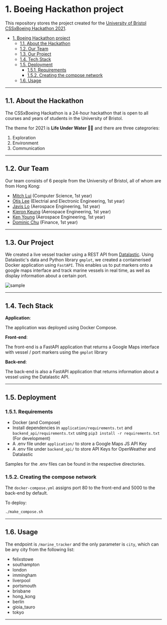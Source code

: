 # 1. Boeing Hackathon project

This repository stores the project created for the [University of Bristol CSSxBoeing Hackathon 2021][1].

- [1. Boeing Hackathon project](#1-boeing-hackathon-project)
  - [1.1. About the Hackathon](#11-about-the-hackathon)
  - [1.2. Our Team](#12-our-team)
  - [1.3. Our Project](#13-our-project)
  - [1.4. Tech Stack](#14-tech-stack)
  - [1.5. Deployment](#15-deployment)
    - [1.5.1. Requirements](#151-requirements)
    - [1.5.2. Creating the compose network](#152-creating-the-compose-network)
  - [1.6. Usage](#16-usage)

---

## 1.1. About the Hackathon

The CSSxBoeing Hackathon is a 24-hour hackathon that is open to all courses and years of students in the University of Bristol. 

The theme for 2021 is **Life Under Water 🌊🌱** and there are three categrories:

1. Exploration
2. Environment
3. Communication

---

## 1.2. Our Team

Our team consists of 6 people from the University of Bristol, all of whom are from Hong Kong:

- [Mitch Lui][2] (Computer Science, 1st year)
- [Otis Lee][3] (Electrial and Electronic Engineering, 1st year)
- [Javis Lo][4] (Aerospace Engineering, 1st year)
- [Kieron Keung][5] (Aerospace Engineering, 1st year)
- [Ken Young][6] (Aerospace Engineering, 1st year)
- [Dominic Chu][7] (Finance, 1st year)

---

## 1.3. Our Project

We created a live vessel tracker using a REST API from [Datalastic][8]. Using Datalastic's data and Python library `gmplot`, we created a containerised Docker application using `FastAPI`. This enables us to put markers onto a google maps interface and track marine vessels in real time, as well as display information about a certain port.

![sample](sample.png)

---

## 1.4. Tech Stack

**Application**:

The application was deployed using Docker Compose.

**Front-end**:

The front-end is a FastAPI application that returns a Google Maps interface with vessel / port markers using the `gmplot` library

**Back-end**:

The back-end is also a FastAPI application that returns information about a vessel using the Datalastic API.

---

## 1.5. Deployment

### 1.5.1. Requirements

- Docker (and Compose)
- Install dependencies in `application/requirements.txt` and `backend_api/requirements.txt` using `pip3 install -r requirements.txt` (For development) 
- A .env file under `application/` to store a Google Maps JS API Key
- A .env file under `backend_api/` to store API Keys for OpenWeather and Datalastic 

Samples for the .env files can be found in the respective directories.

### 1.5.2. Creating the compose network

The `docker-compose.yml` assigns port 80 to the front-end and 5000 to the back-end by default.

To deploy:

```sh
./make_compose.sh
```

---

## 1.6. Usage

The endpoint is `/marine_tracker` and the only parameter is `city`, which can be any city from the following list:

- felixstowe
- southampton
- london
- immingham
- liverpool
- portsmouth
- brisbane
- hong_kong
- berlin
- gioia_tauro
- tokyo



---

[1]: https://cssbristol.co.uk/events/2021-03-20_boeing_hackathon/
[2]: https://www.linkedin.com/in/mitchlui/
[3]: https://www.linkedin.com/in/otis-lee-9154a91ba/
[4]: https://www.linkedin.com/in/yat-chung-javis-lo-807611200/
[5]: https://www.linkedin.com/in/kieron-keung-2146581b6/
[6]: https://www.linkedin.com/in/ken-y-6b6379142/
[7]: https://www.linkedin.com/in/dominic-chu-544966178/
[8]: https://datalastic.com